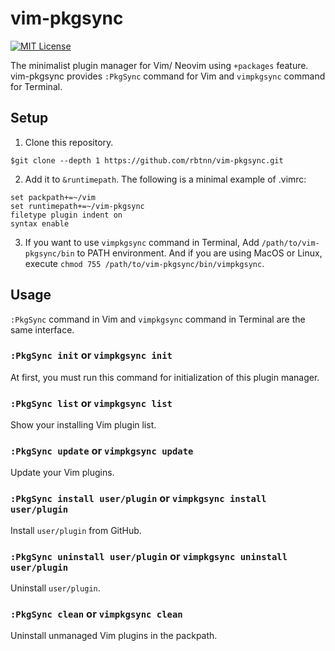 
# vim-pkgsync

[![MIT License](https://img.shields.io/badge/license-MIT-blue.svg)](LICENSE)

The minimalist plugin manager for Vim/ Neovim using `+packages` feature.
vim-pkgsync provides `:PkgSync` command for Vim and `vimpkgsync` command for Terminal.

## Setup

1. Clone this repository.
```
$git clone --depth 1 https://github.com/rbtnn/vim-pkgsync.git
```

2. Add it to `&runtimepath`. The following is a minimal example of .vimrc:

```
set packpath+=~/vim
set runtimepath+=~/vim-pkgsync
filetype plugin indent on
syntax enable
```

3. If you want to use `vimpkgsync` command in Terminal, Add `/path/to/vim-pkgsync/bin` to PATH environment.
And if you are using MacOS or Linux, execute `chmod 755 /path/to/vim-pkgsync/bin/vimpkgsync`.

## Usage

`:PkgSync` command in Vim and `vimpkgsync` command in Terminal are the same interface.

### `:PkgSync init` or `vimpkgsync init`
At first, you must run this command for initialization of this plugin manager.

### `:PkgSync list` or `vimpkgsync list`
Show your installing Vim plugin list.

### `:PkgSync update` or `vimpkgsync update`
Update your Vim plugins.

### `:PkgSync install user/plugin` or `vimpkgsync install user/plugin`
Install `user/plugin` from GitHub.

### `:PkgSync uninstall user/plugin` or `vimpkgsync uninstall user/plugin`
Uninstall `user/plugin`.

### `:PkgSync clean` or `vimpkgsync clean`
Uninstall unmanaged Vim plugins in the packpath.

